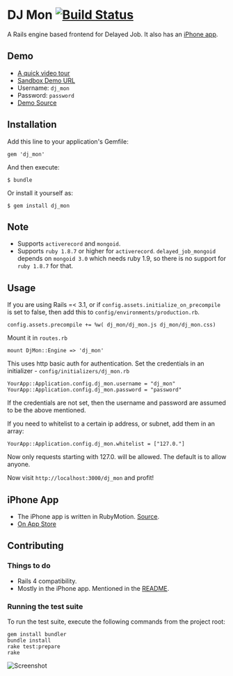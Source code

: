 # DJ Mon [![Build Status](https://secure.travis-ci.org/akshayrawat/dj_mon.png?branch=master)](http://travis-ci.org/akshayrawat/dj_mon)

A Rails engine based frontend for Delayed Job. It also has an [iPhone app](http://itunes.apple.com/app/dj-mon/id552732872).

## Demo
* [A quick video tour](http://www.akshay.cc/dj_mon/)
* [Sandbox Demo URL](http://dj-mon-demo.herokuapp.com/)
* Username: `dj_mon`
* Password: `password`
* [Demo Source](https://github.com/akshayrawat/dj_mon_demo)

## Installation

Add this line to your application's Gemfile:

    gem 'dj_mon'

And then execute:

    $ bundle

Or install it yourself as:

    $ gem install dj_mon

## Note

* Supports `activerecord` and `mongoid`.
* Supports `ruby 1.8.7` or higher for `activerecord`. `delayed_job_mongoid` depends
  on `mongoid 3.0` which needs ruby 1.9, so there is no support for `ruby
  1.8.7` for that.


## Usage

If you are using Rails =< 3.1, or if `config.assets.initialize_on_precompile` is set to false, then add this to `config/environments/production.rb`.

    config.assets.precompile += %w( dj_mon/dj_mon.js dj_mon/dj_mon.css)

Mount it in `routes.rb`

    mount DjMon::Engine => 'dj_mon'

This uses http basic auth for authentication. Set the credentials in an initializer - `config/initializers/dj_mon.rb`

    YourApp::Application.config.dj_mon.username = "dj_mon"
    YourApp::Application.config.dj_mon.password = "password"
    
If the credentials are not set, then the username and password are assumed to be the above mentioned.

If you need to whitelist to a certain ip address, or subnet, add them in an array:

    YourApp::Application.config.dj_mon.whitelist = ["127.0."]

Now only requests starting with 127.0. will be allowed. The default is to allow anyone. 

Now visit `http://localhost:3000/dj_mon` and profit!

## iPhone App
* The iPhone app is written in RubyMotion. [Source](https://github.com/akshayrawat/dj_mon_iphone).
* [On App Store](http://itunes.apple.com/app/dj-mon/id552732872)

## Contributing

### Things to do
* Rails 4 compatibility.
* Mostly in the iPhone app. Mentioned in the [README](https://github.com/akshayrawat/dj_mon_iphone).


### Running the test suite

To run the test suite, execute the following commands from the project
root:

    gem install bundler
    bundle install
    rake test:prepare
    rake

![Screenshot](https://github.com/akshayrawat/dj_mon_demo/raw/master/docs/screenshot.jpg)
